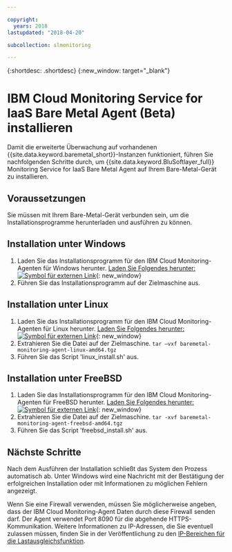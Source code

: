 ```yaml
---

copyright:
  years: 2018
lastupdated: "2018-04-20"

subcollection: slmonitoring

---
```


{:shortdesc: .shortdesc}
{:new_window: target="_blank"}

# IBM Cloud Monitoring Service for IaaS Bare Metal Agent (Beta) installieren

Damit die erweiterte Überwachung auf vorhandenen {{site.data.keyword.baremetal_short}}-Instanzen funktioniert, führen Sie nachfolgenden Schritte durch, um {{site.data.keyword.BluSoftlayer_full}} Monitoring Service for IaaS Bare Metal Agent auf Ihrem Bare-Metal-Gerät zu installieren.

## Voraussetzungen
Sie müssen mit Ihrem Bare-Metal-Gerät verbunden sein, um die Installationsprogramme herunterladen und ausführen zu können.

## Installation unter Windows

1. Laden Sie das Installationsprogramm für den IBM Cloud Monitoring-Agenten für Windows herunter. [Laden Sie Folgendes herunter: ![Symbol für externen Link](../../icons/launch-glyph.svg "Symbol für externen Link")](http://downloads.service.softlayer.com/ibm-monitoring-baremetal-agent/latest/baremetal-monitoring-agent-windows-amd64.msi){: new_window}
2. Führen Sie das Installationsprogramm auf der Zielmaschine aus.

## Installation unter Linux

1. Laden Sie das Installationsprogramm für den IBM Cloud Monitoring-Agenten für Linux herunter. [Laden Sie Folgendes herunter: ![Symbol für externen Link](../../icons/launch-glyph.svg "Symbol für externen Link")](http://downloads.service.softlayer.com/ibm-monitoring-baremetal-agent/latest/baremetal-monitoring-agent-linux-amd64.tgz){: new_window}
2. Extrahieren Sie die Datei auf der Zielmaschine.
  `tar –vxf baremetal-monitoring-agent-linux-amd64.tgz`
3. Führen Sie das Script 'linux_install.sh' aus.


## Installation unter FreeBSD
1. Laden Sie das Installationsprogramm für den IBM Cloud Monitoring-Agenten für FreeBSD herunter. [Laden Sie Folgendes herunter: ![Symbol für externen Link](../../icons/launch-glyph.svg "Symbol für externen Link")](http://downloads.service.softlayer.com/ibm-monitoring-baremetal-agent/latest/baremetal-monitoring-agent-freebsd-amd64.tgz){: new_window}
2. Extrahieren Sie die Datei auf der Zielmaschine.
       `tar -xvf baremetal-monitoring-agent-freebsd-amd64.tgz`
3. Führen Sie das Script 'freebsd_install.sh' aus.

## Nächste Schritte

Nach dem Ausführen der Installation schließt das System den Prozess automatisch ab. Unter Windows wird eine Nachricht mit der Bestätigung der erfolgreichen Installation oder mit Informationen zu möglichen Fehlern angezeigt.

Wenn Sie eine Firewall verwenden, müssen Sie möglicherweise angeben, dass der IBM Cloud Monitoring-Agent Daten durch diese Firewall senden darf. Der Agent verwendet Port 8090 für die abgehende HTTPS-Kommunikation. Weitere Informationen zu IP-Adressen, die Sie eventuell zulassen müssen, finden Sie in der Veröffentlichung zu den [IP-Bereichen für die Lastausgleichsfunktion](/docs/infrastructure/hardware-firewall-dedicated?topic=hardware-firewall-dedicated-load-balancer-ips#load-balancer-ips).
